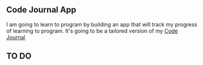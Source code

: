 ## Code Journal App

I am going to learn to program by building an app that will track my progress of learning to program. It's going to be a tailored version of my [Code Journal](https://github.com/DMWoodall/code-journal)

## TO DO


